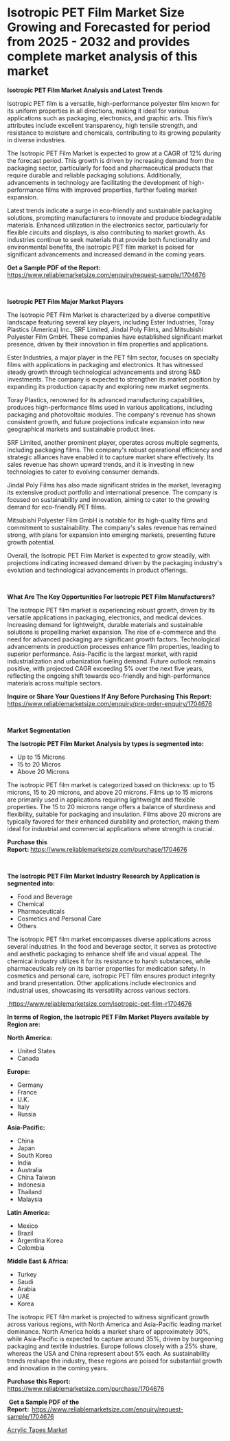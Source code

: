 <p><h1>Isotropic PET Film Market Size Growing and Forecasted for period from 2025 - 2032 and provides complete market analysis of this market</h1></p><p><strong>Isotropic PET Film Market Analysis and Latest Trends</strong></p>
<p><p>Isotropic PET film is a versatile, high-performance polyester film known for its uniform properties in all directions, making it ideal for various applications such as packaging, electronics, and graphic arts. This film’s attributes include excellent transparency, high tensile strength, and resistance to moisture and chemicals, contributing to its growing popularity in diverse industries.</p><p>The Isotropic PET Film Market is expected to grow at a CAGR of 12% during the forecast period. This growth is driven by increasing demand from the packaging sector, particularly for food and pharmaceutical products that require durable and reliable packaging solutions. Additionally, advancements in technology are facilitating the development of high-performance films with improved properties, further fueling market expansion.</p><p>Latest trends indicate a surge in eco-friendly and sustainable packaging solutions, prompting manufacturers to innovate and produce biodegradable materials. Enhanced utilization in the electronics sector, particularly for flexible circuits and displays, is also contributing to market growth. As industries continue to seek materials that provide both functionality and environmental benefits, the isotropic PET film market is poised for significant advancements and increased demand in the coming years.</p></p>
<p><strong>Get a Sample PDF of the Report:&nbsp;</strong> <a href="https://www.reliablemarketsize.com/enquiry/request-sample/1704676?utm_campaign=3324&utm_medium=2&utm_source=Github&utm_content=ia&utm_term=27032025&utm_id=isotropic-pet-film">https://www.reliablemarketsize.com/enquiry/request-sample/1704676</a></p>
<p>&nbsp;</p>
<p><strong>Isotropic PET Film Major Market Players</strong></p>
<p><p>The Isotropic PET Film Market is characterized by a diverse competitive landscape featuring several key players, including Ester Industries, Toray Plastics (America) Inc., SRF Limited, Jindal Poly Films, and Mitsubishi Polyester Film GmbH. These companies have established significant market presence, driven by their innovation in film properties and applications.</p><p>Ester Industries, a major player in the PET film sector, focuses on specialty films with applications in packaging and electronics. It has witnessed steady growth through technological advancements and strong R&D investments. The company is expected to strengthen its market position by expanding its production capacity and exploring new market segments.</p><p>Toray Plastics, renowned for its advanced manufacturing capabilities, produces high-performance films used in various applications, including packaging and photovoltaic modules. The company's revenue has shown consistent growth, and future projections indicate expansion into new geographical markets and sustainable product lines.</p><p>SRF Limited, another prominent player, operates across multiple segments, including packaging films. The company's robust operational efficiency and strategic alliances have enabled it to capture market share effectively. Its sales revenue has shown upward trends, and it is investing in new technologies to cater to evolving consumer demands.</p><p>Jindal Poly Films has also made significant strides in the market, leveraging its extensive product portfolio and international presence. The company is focused on sustainability and innovation, aiming to cater to the growing demand for eco-friendly PET films.</p><p>Mitsubishi Polyester Film GmbH is notable for its high-quality films and commitment to sustainability. The company's sales revenue has remained strong, with plans for expansion into emerging markets, presenting future growth potential.</p><p>Overall, the Isotropic PET Film Market is expected to grow steadily, with projections indicating increased demand driven by the packaging industry's evolution and technological advancements in product offerings.</p></p>
<p>&nbsp;</p>
<p><strong>What Are The Key Opportunities For Isotropic PET Film Manufacturers?</strong></p>
<p><p>The isotropic PET film market is experiencing robust growth, driven by its versatile applications in packaging, electronics, and medical devices. Increasing demand for lightweight, durable materials and sustainable solutions is propelling market expansion. The rise of e-commerce and the need for advanced packaging are significant growth factors. Technological advancements in production processes enhance film properties, leading to superior performance. Asia-Pacific is the largest market, with rapid industrialization and urbanization fueling demand. Future outlook remains positive, with projected CAGR exceeding 5% over the next five years, reflecting the ongoing shift towards eco-friendly and high-performance materials across multiple sectors.</p></p>
<p><strong>Inquire or Share Your Questions If Any Before Purchasing This Report:</strong> <a href="https://www.reliablemarketsize.com/enquiry/pre-order-enquiry/1704676?utm_campaign=3324&utm_medium=2&utm_source=Github&utm_content=ia&utm_term=27032025&utm_id=isotropic-pet-film">https://www.reliablemarketsize.com/enquiry/pre-order-enquiry/1704676</a></p>
<p>&nbsp;</p>
<p><strong>Market Segmentation</strong></p>
<p><strong>The Isotropic PET Film Market Analysis by types is segmented into:</strong></p>
<p><ul><li>Up to 15 Microns</li><li>15 to 20 Micros</li><li>Above 20 Microns</li></ul></p>
<p><p>The isotropic PET film market is categorized based on thickness: up to 15 microns, 15 to 20 microns, and above 20 microns. Films up to 15 microns are primarily used in applications requiring lightweight and flexible properties. The 15 to 20 microns range offers a balance of sturdiness and flexibility, suitable for packaging and insulation. Films above 20 microns are typically favored for their enhanced durability and protection, making them ideal for industrial and commercial applications where strength is crucial.</p></p>
<p><strong>Purchase this Report:&nbsp;</strong><a href="https://www.reliablemarketsize.com/purchase/1704676?utm_campaign=3324&utm_medium=2&utm_source=Github&utm_content=ia&utm_term=27032025&utm_id=isotropic-pet-film">https://www.reliablemarketsize.com/purchase/1704676</a></p>
<p>&nbsp;</p>
<p><strong>The Isotropic PET Film Market Industry Research by Application is segmented into:</strong></p>
<p><ul><li>Food and Beverage</li><li>Chemical</li><li>Pharmaceuticals</li><li>Cosmetics and Personal Care</li><li>Others</li></ul></p>
<p><p>The isotropic PET film market encompasses diverse applications across several industries. In the food and beverage sector, it serves as protective and aesthetic packaging to enhance shelf life and visual appeal. The chemical industry utilizes it for its resistance to harsh substances, while pharmaceuticals rely on its barrier properties for medication safety. In cosmetics and personal care, isotropic PET film ensures product integrity and brand presentation. Other applications include electronics and industrial uses, showcasing its versatility across various sectors.</p></p>
<p><a href="https://www.reliablemarketsize.com/isotropic-pet-film-r1704676?utm_campaign=3324&utm_medium=2&utm_source=Github&utm_content=ia&utm_term=27032025&utm_id=isotropic-pet-film">&nbsp;https://www.reliablemarketsize.com/isotropic-pet-film-r1704676</a></p>
<p><strong>In terms of Region, the Isotropic PET Film Market Players available by Region are:</strong></p>
<p>
    <p> <strong> North America: </strong>
        <ul>
            <li>United States</li>
            <li>Canada</li>
        </ul>
        </p> 
    <p> <strong> Europe: </strong>
        <ul>
            <li>Germany</li>
            <li>France</li>
            <li>U.K.</li>
            <li>Italy</li>
            <li>Russia</li>
        </ul>
        </p> 
    <p> <strong> Asia-Pacific: </strong>
        <ul>
            <li>China</li>
            <li>Japan</li>
            <li>South Korea</li>
            <li>India</li>
            <li>Australia</li>
            <li>China Taiwan</li>
            <li>Indonesia</li>
            <li>Thailand</li>
            <li>Malaysia</li>
        </ul>
        </p> 
    <p> <strong> Latin America: </strong>
        <ul>
            <li>Mexico</li>
            <li>Brazil</li>
            <li>Argentina Korea</li>
            <li>Colombia</li>
        </ul>
        </p> 
    <p> <strong> Middle East & Africa: </strong>
        <ul>
            <li>Turkey</li>
            <li>Saudi</li>
            <li>Arabia</li>
            <li>UAE</li>
            <li>Korea</li>
        </ul>
    </p>
    </p>
<p><p>The isotropic PET film market is projected to witness significant growth across various regions, with North America and Asia-Pacific leading market dominance. North America holds a market share of approximately 30%, while Asia-Pacific is expected to capture around 35%, driven by burgeoning packaging and textile industries. Europe follows closely with a 25% share, whereas the USA and China represent about 5% each. As sustainability trends reshape the industry, these regions are poised for substantial growth and innovation in the coming years.</p></p>
<p><strong>Purchase this Report: </strong><a href="https://www.reliablemarketsize.com/purchase/1704676?utm_campaign=3324&utm_medium=2&utm_source=Github&utm_content=ia&utm_term=27032025&utm_id=isotropic-pet-film">https://www.reliablemarketsize.com/purchase/1704676</a></p>
<p>&nbsp;<strong>Get a Sample PDF of the Report:&nbsp;&nbsp;</strong><a href="https://www.reliablemarketsize.com/enquiry/request-sample/1704676?utm_campaign=3324&utm_medium=2&utm_source=Github&utm_content=ia&utm_term=27032025&utm_id=isotropic-pet-film">https://www.reliablemarketsize.com/enquiry/request-sample/1704676</a></p>
<p><strong></strong></p>
<p><p><a href="https://github.com/LilianFaulkner65/Market-Research-Report-List-2/blob/main/acrylic-tapes-market.md?utm_campaign=3324&utm_medium=2&utm_source=Github&utm_content=ia&utm_term=27032025&utm_id=isotropic-pet-film">Acrylic Tapes Market</a></p></p>